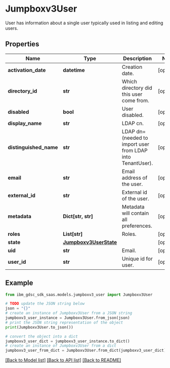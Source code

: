 # Jumpboxv3User

User has information about a single user typically used in listing and editing users.

## Properties

Name | Type | Description | Notes
------------ | ------------- | ------------- | -------------
**activation_date** | **datetime** | Creation date. | [optional] 
**directory_id** | **str** | Which directory did this user come from. | [optional] 
**disabled** | **bool** | User disabled. | [optional] 
**display_name** | **str** | LDAP cn. | [optional] 
**distinguished_name** | **str** | LDAP dn&#x3D;  (needed to import user from LDAP into TenantUser). | [optional] 
**email** | **str** | Email address of the user. | [optional] 
**external_id** | **str** | External id of the user. | [optional] 
**metadata** | **Dict[str, str]** | Metadata will contain all preferences. | [optional] 
**roles** | **List[str]** | Roles. | [optional] 
**state** | [**Jumpboxv3UserState**](Jumpboxv3UserState.md) |  | [optional] 
**uid** | **str** | Email. | [optional] 
**user_id** | **str** | Unique id for user. | [optional] 

## Example

```python
from ibm_gdsc_sdk_saas.models.jumpboxv3_user import Jumpboxv3User

# TODO update the JSON string below
json = "{}"
# create an instance of Jumpboxv3User from a JSON string
jumpboxv3_user_instance = Jumpboxv3User.from_json(json)
# print the JSON string representation of the object
print(Jumpboxv3User.to_json())

# convert the object into a dict
jumpboxv3_user_dict = jumpboxv3_user_instance.to_dict()
# create an instance of Jumpboxv3User from a dict
jumpboxv3_user_from_dict = Jumpboxv3User.from_dict(jumpboxv3_user_dict)
```
[[Back to Model list]](../README.md#documentation-for-models) [[Back to API list]](../README.md#documentation-for-api-endpoints) [[Back to README]](../README.md)


